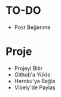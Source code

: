 # TO-DO
- Post Beğenme

# Proje
- Projeyi Bitir
- Github'a Yükle
- Heroku'ya Bağla
- Vibely'de Paylaş